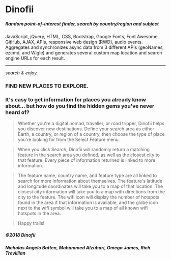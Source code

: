 # Dinofii
##### Random point-of-interest finder, search by country/region and subject

JavaScript, jQuery, HTML, CSS, Bootstrap, Google Fonts, Font Awesome, GitHub, AJAX, APIs, responsive web design (RWD), audio events. Aggregates and synchronizes async data from 3 different APIs (geoNames, ezcmd, and Wigle) and generates several custom map location and search engine URLs for each result.
_________________________________________________

*search & enjoy.*

### FIND NEW PLACES TO EXPLORE. 

### It's easy to get information for places you already know about... but how do you find the hidden gems you've never heard of? 

> Whether you're a digital nomad, traveller, or road tripper, Dinofii helps you discover new destinations. Define your search area as either Earth, a country, or region of a country, then choose the type of place you're looking for from the Select Feature menu.

> When you click Search, Dinofii will randomly return a matching feature in the search area you defined, as well as the closest city to that feature. Every piece of information returned is linked to more information.

> The feature name, country name, and feature type are all linked to search for more information about themselves. The feature's latitude and longitude coordinates will take you to a map of that location. The closest city information will take you to a map with directions from the city to the feature. The wifi icon will display the number of hotspots found in the area if that information is available, and the globe icon next to the wifi symbol will take you to a map of all known wifi hotspots in the area.

> Happy trails!

##### ©2018 Dinofii
##### Nicholas Angelo Batten, Mohammed Alzuhari, Omega James, Rich Trevillian